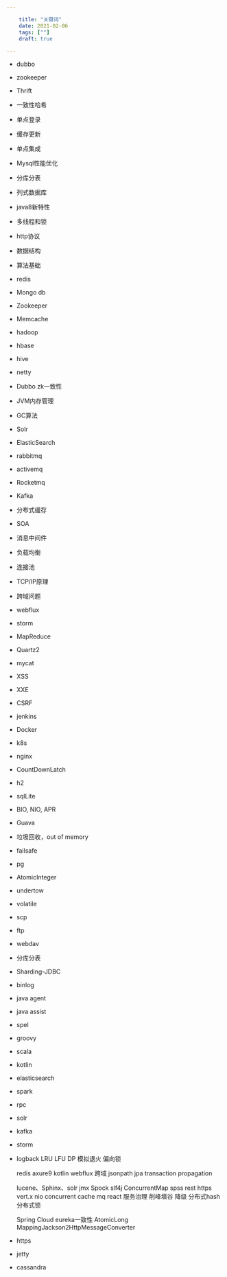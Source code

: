 ```yaml
---

    title: "关键词"
    date: 2021-02-06
    tags: [""]
    draft: true

---
```


* dubbo
* zookeeper



* Thrift
  
* 一致性哈希
* 单点登录
* 缓存更新
* 单点集成
* Mysql性能优化
* 分库分表
* 列式数据库
* java8新特性
* 多线程和锁
* http协议
* 数据结构
* 算法基础
* redis
* Mongo db
* Zookeeper
* Memcache
* hadoop
* hbase
* hive
* netty 
* Dubbo zk一致性
* JVM内存管理
* GC算法
* Solr
* ElasticSearch
* rabbitmq
* activemq
* Rocketmq
* Kafka
* 分布式缓存
* SOA
* 消息中间件
* 负载均衡
* 连接池
* TCP/IP原理
* 跨域问题
* webflux
* storm
* MapReduce
* Quartz2
* mycat




* XSS
* XXE
* CSRF
* jenkins
* Docker
* k8s
* nginx


* CountDownLatch


* h2
* sqlLite

* BIO, NIO, APR
* Guava
* 垃圾回收，out of memory
* failsafe

* pg
* AtomicInteger
* undertow
* volatile

* scp
* ftp
* webdav
* 分库分表
* Sharding-JDBC
* binlog
* java agent
* java assist
* spel
* groovy
* scala
* kotlin
* elasticsearch
* spark
* rpc
* solr
* kafka
* storm
* logback
  LRU
  LFU
  DP
  模拟退火
  偏向锁
  
  redis
  axure9
  kotlin
  webflux
  跨域
  jsonpath
  jpa
  transaction propagation
  
  lucene、Sphinx、solr
  jmx
  Spock
  slf4j
  ConcurrentMap
  spss
  rest
  https
  vert.x
  nio
  concurrent
  cache mq react 服务治理 削峰填谷 降级 分布式hash 分布式锁

  Spring Cloud eureka一致性
  AtomicLong
  MappingJackson2HttpMessageConverter
* https
* jetty
* cassandra

